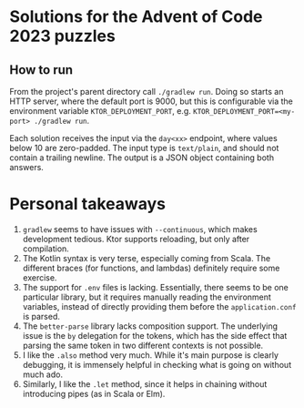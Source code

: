 # Solutions for the Advent of Code 2023 puzzles

## How to run

From the project's parent directory call `./gradlew run`.
Doing so starts an HTTP server, where the default port is 9000,
but this is configurable via the environment variable `KTOR_DEPLOYMENT_PORT`,
e.g. `KTOR_DEPLOYMENT_PORT=<my-port> ./gradlew run`.

Each solution receives the input via the `day<xx>` endpoint, where values below 10 are zero-padded.
The input type is `text/plain`, and should not contain a trailing newline.
The output is a JSON object containing both answers.

# Personal takeaways

1. `gradlew` seems to have issues with `--continuous`, which makes development tedious.
   Ktor supports reloading, but only after compilation.
2. The Kotlin syntax is very terse, especially coming from Scala.
   The different braces (for functions, and lambdas) definitely require some exercise.
3. The support for `.env` files is lacking.
   Essentially, there seems to be one particular library, but it requires manually reading the environment variables,
   instead of directly providing them before the `application.conf` is parsed.
4. The `better-parse` library lacks composition support.
   The underlying issue is the `by` delegation for the tokens,
   which has the side effect that parsing the same token in two different contexts is not possible.
5. I like the `.also` method very much.
   While it's main purpose is clearly debugging,
   it is immensely helpful in checking what is going on without much ado.
6. Similarly, I like the `.let` method, since it helps in chaining without introducing pipes (as in Scala or Elm).